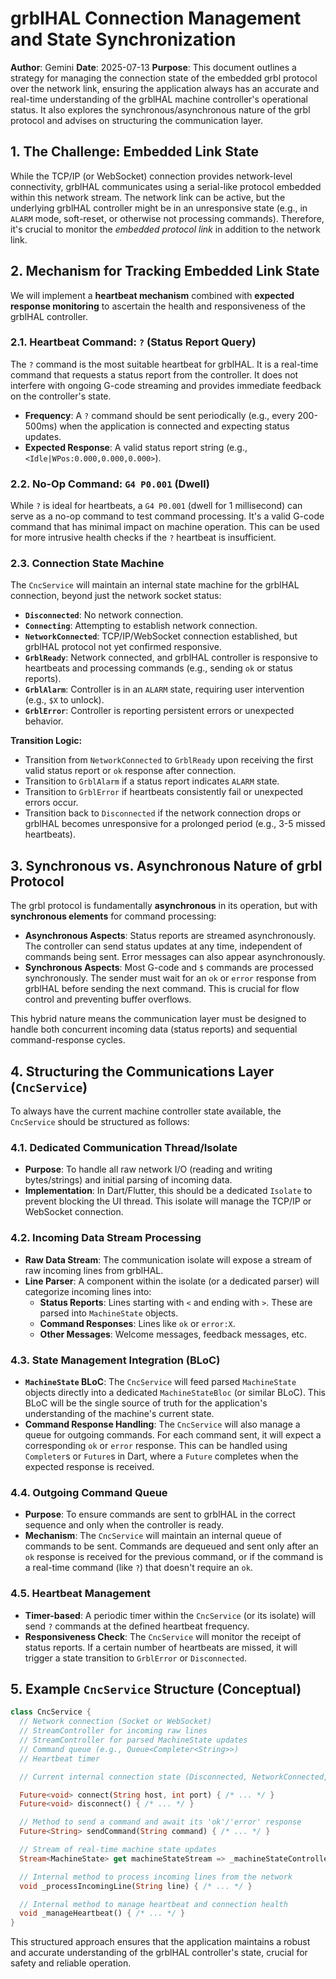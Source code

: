 # grblHAL Connection Management and State Synchronization

**Author**: Gemini
**Date**: 2025-07-13
**Purpose**: This document outlines a strategy for managing the connection state of the embedded grbl protocol over the network link, ensuring the application always has an accurate and real-time understanding of the grblHAL machine controller's operational status. It also explores the synchronous/asynchronous nature of the grbl protocol and advises on structuring the communication layer.

## 1. The Challenge: Embedded Link State

While the TCP/IP (or WebSocket) connection provides network-level connectivity, grblHAL communicates using a serial-like protocol embedded within this network stream. The network link can be active, but the underlying grblHAL controller might be in an unresponsive state (e.g., in `ALARM` mode, soft-reset, or otherwise not processing commands). Therefore, it's crucial to monitor the *embedded protocol link* in addition to the network link.

## 2. Mechanism for Tracking Embedded Link State

We will implement a **heartbeat mechanism** combined with **expected response monitoring** to ascertain the health and responsiveness of the grblHAL controller.

### 2.1. Heartbeat Command: `?` (Status Report Query)

The `?` command is the most suitable heartbeat for grblHAL. It is a real-time command that requests a status report from the controller. It does not interfere with ongoing G-code streaming and provides immediate feedback on the controller's state.

-   **Frequency**: A `?` command should be sent periodically (e.g., every 200-500ms) when the application is connected and expecting status updates.
-   **Expected Response**: A valid status report string (e.g., `<Idle|WPos:0.000,0.000,0.000>`).

### 2.2. No-Op Command: `G4 P0.001` (Dwell)

While `?` is ideal for heartbeats, a `G4 P0.001` (dwell for 1 millisecond) can serve as a no-op command to test command processing. It's a valid G-code command that has minimal impact on machine operation. This can be used for more intrusive health checks if the `?` heartbeat is insufficient.

### 2.3. Connection State Machine

The `CncService` will maintain an internal state machine for the grblHAL connection, beyond just the network socket status:

-   **`Disconnected`**: No network connection.
-   **`Connecting`**: Attempting to establish network connection.
-   **`NetworkConnected`**: TCP/IP/WebSocket connection established, but grblHAL protocol not yet confirmed responsive.
-   **`GrblReady`**: Network connected, and grblHAL controller is responsive to heartbeats and processing commands (e.g., sending `ok` or status reports).
-   **`GrblAlarm`**: Controller is in an `ALARM` state, requiring user intervention (e.g., `$X` to unlock).
-   **`GrblError`**: Controller is reporting persistent errors or unexpected behavior.

**Transition Logic:**
-   Transition from `NetworkConnected` to `GrblReady` upon receiving the first valid status report or `ok` response after connection.
-   Transition to `GrblAlarm` if a status report indicates `ALARM` state.
-   Transition to `GrblError` if heartbeats consistently fail or unexpected errors occur.
-   Transition back to `Disconnected` if the network connection drops or grblHAL becomes unresponsive for a prolonged period (e.g., 3-5 missed heartbeats).

## 3. Synchronous vs. Asynchronous Nature of grbl Protocol

The grbl protocol is fundamentally **asynchronous** in its operation, but with **synchronous elements** for command processing:

-   **Asynchronous Aspects**: Status reports are streamed asynchronously. The controller can send status updates at any time, independent of commands being sent. Error messages can also appear asynchronously.
-   **Synchronous Aspects**: Most G-code and `$` commands are processed synchronously. The sender must wait for an `ok` or `error` response from grblHAL before sending the next command. This is crucial for flow control and preventing buffer overflows.

This hybrid nature means the communication layer must be designed to handle both concurrent incoming data (status reports) and sequential command-response cycles.

## 4. Structuring the Communications Layer (`CncService`)

To always have the current machine controller state available, the `CncService` should be structured as follows:

### 4.1. Dedicated Communication Thread/Isolate

-   **Purpose**: To handle all raw network I/O (reading and writing bytes/strings) and initial parsing of incoming data.
-   **Implementation**: In Dart/Flutter, this should be a dedicated `Isolate` to prevent blocking the UI thread. This isolate will manage the TCP/IP or WebSocket connection.

### 4.2. Incoming Data Stream Processing

-   **Raw Data Stream**: The communication isolate will expose a stream of raw incoming lines from grblHAL.
-   **Line Parser**: A component within the isolate (or a dedicated parser) will categorize incoming lines into:
    -   **Status Reports**: Lines starting with `<` and ending with `>`. These are parsed into `MachineState` objects.
    -   **Command Responses**: Lines like `ok` or `error:X`.
    -   **Other Messages**: Welcome messages, feedback messages, etc.

### 4.3. State Management Integration (BLoC)

-   **`MachineState` BLoC**: The `CncService` will feed parsed `MachineState` objects directly into a dedicated `MachineStateBloc` (or similar BLoC). This BLoC will be the single source of truth for the application's understanding of the machine's current state.
-   **Command Response Handling**: The `CncService` will also manage a queue for outgoing commands. For each command sent, it will expect a corresponding `ok` or `error` response. This can be handled using `Completer`s or `Future`s in Dart, where a `Future` completes when the expected response is received.

### 4.4. Outgoing Command Queue

-   **Purpose**: To ensure commands are sent to grblHAL in the correct sequence and only when the controller is ready.
-   **Mechanism**: The `CncService` will maintain an internal queue of commands to be sent. Commands are dequeued and sent only after an `ok` response is received for the previous command, or if the command is a real-time command (like `?`) that doesn't require an `ok`.

### 4.5. Heartbeat Management

-   **Timer-based**: A periodic timer within the `CncService` (or its isolate) will send `?` commands at the defined heartbeat frequency.
-   **Responsiveness Check**: The `CncService` will monitor the receipt of status reports. If a certain number of heartbeats are missed, it will trigger a state transition to `GrblError` or `Disconnected`.

## 5. Example `CncService` Structure (Conceptual)

```dart
class CncService {
  // Network connection (Socket or WebSocket)
  // StreamController for incoming raw lines
  // StreamController for parsed MachineState updates
  // Command queue (e.g., Queue<Completer<String>>)
  // Heartbeat timer

  // Current internal connection state (Disconnected, NetworkConnected, GrblReady, etc.)

  Future<void> connect(String host, int port) { /* ... */ }
  Future<void> disconnect() { /* ... */ }

  // Method to send a command and await its 'ok'/'error' response
  Future<String> sendCommand(String command) { /* ... */ }

  // Stream of real-time machine state updates
  Stream<MachineState> get machineStateStream => _machineStateController.stream;

  // Internal method to process incoming lines from the network
  void _processIncomingLine(String line) { /* ... */ }

  // Internal method to manage heartbeat and connection health
  void _manageHeartbeat() { /* ... */ }
}
```

This structured approach ensures that the application maintains a robust and accurate understanding of the grblHAL controller's state, crucial for safety and reliable operation.